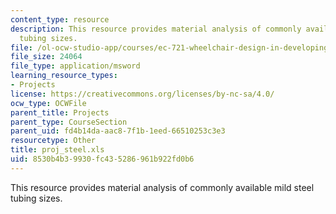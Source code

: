 ```yaml
---
content_type: resource
description: This resource provides material analysis of commonly available mild steel
  tubing sizes.
file: /ol-ocw-studio-app/courses/ec-721-wheelchair-design-in-developing-countries-spring-2009/8530b4b39930fc435286961b922fd0b6_proj_steel.xls
file_size: 24064
file_type: application/msword
learning_resource_types:
- Projects
license: https://creativecommons.org/licenses/by-nc-sa/4.0/
ocw_type: OCWFile
parent_title: Projects
parent_type: CourseSection
parent_uid: fd4b14da-aac8-7f1b-1eed-66510253c3e3
resourcetype: Other
title: proj_steel.xls
uid: 8530b4b3-9930-fc43-5286-961b922fd0b6
---
```

This resource provides material analysis of commonly available mild steel tubing sizes.